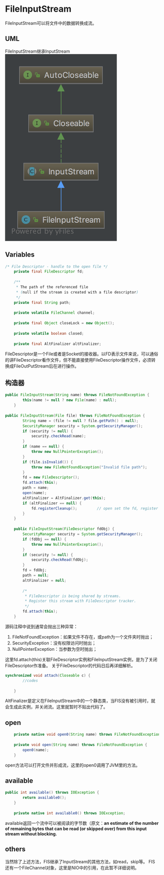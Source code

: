 # FileInputStream

FileInputStream可以将文件中的数据转换成流。

## UML
FileInputStream继承InputStream
![FileInputStream](FileInputStreamUML.png)

## Variables
```java
/* File Descriptor - handle to the open file */
    private final FileDescriptor fd;

    /**
     * The path of the referenced file
     * (null if the stream is created with a file descriptor)
     */
    private final String path;

    private volatile FileChannel channel;

    private final Object closeLock = new Object();

    private volatile boolean closed;

    private final AltFinalizer altFinalizer;
```
FileDescriptor是一个File或者是Socket的接收器。以FD表示文件来说，可以通俗的讲FileDescriptor看作文件，但不能直接使用FileDescriptor操作文件，必须转换成FileOutPutStream后在进行操作。

## 构造器
```java
public FileInputStream(String name) throws FileNotFoundException {
        this(name != null ? new File(name) : null);
    }

public FileInputStream(File file) throws FileNotFoundException {
        String name = (file != null ? file.getPath() : null);
        SecurityManager security = System.getSecurityManager();
        if (security != null) {
            security.checkRead(name);
        }
        if (name == null) {
            throw new NullPointerException();
        }
        if (file.isInvalid()) {
            throw new FileNotFoundException("Invalid file path");
        }
        fd = new FileDescriptor();
        fd.attach(this);
        path = name;
        open(name);
        altFinalizer = AltFinalizer.get(this);
        if (altFinalizer == null) {
            fd.registerCleanup();         // open set the fd, register the cleanup
        }
    }

    public FileInputStream(FileDescriptor fdObj) {
        SecurityManager security = System.getSecurityManager();
        if (fdObj == null) {
            throw new NullPointerException();
        }
        if (security != null) {
            security.checkRead(fdObj);
        }
        fd = fdObj;
        path = null;
        altFinalizer = null;

        /*
         * FileDescriptor is being shared by streams.
         * Register this stream with FileDescriptor tracker.
         */
        fd.attach(this);
    }
```

源码注释中说到通常会抛出三种异常：
1. FileNotFoundException：如果文件不存在，或path为一个文件夹时抛出；
2. SecurityException：没有权限访问时抛出；
3. NullPointerException：当参数为空时抛出；

这里fd.attach(this)关联FileDescriptor实例和FileInputStream实例，是为了关闭FileDescriptor作准备。
关于FileDescriptor的代码日后再详细解析。
```java
synchronized void attach(Closeable c) {
        //codes

    }
```

AltFinalizer是定义在FileInputStream中的一个静态类，当FIS没有被引用时，就会生成此实例，并关闭流。这里就暂时不贴出代码了。

## open
```java
    private native void open0(String name) throws FileNotFoundException;

    private void open(String name) throws FileNotFoundException {
        open0(name);
    }
 ```
open方法可以打开文件并形成流，这里的open0调用了JVM里的方法。

## available
```java
public int available() throws IOException {
        return available0();
    }

    private native int available0() throws IOException;
```
available返回一个流中可以被阅读的字节数（原文：**an estimate of the number of remaining bytes that can be read (or skipped over) from this input stream without blocking.**

## others
当然除了上述方法，FIS继承了InputStream的其他方法，如read，skip等。
FIS还有一个FileChannel对象，这里是NIO中的引用，在此暂不详细说明。